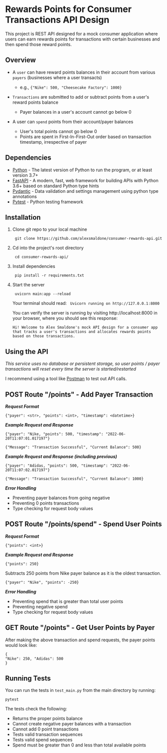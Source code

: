 # Rewards Points for Consumer Transactions API Design
This project is REST API designed for a mock consumer application where users can earn rewards points for transactions with certain businesses and then spend those reward points.   

## Overview
* A `user` can have reward points balances in their account from various `payers` (businesses where a user transacts)
  * e.g., `{"Nike": 500, "Cheesecake Factory": 1000}`
 
* `Transactions` are submitted to add or subtract points from a user's reward points balance
  * Payer balances in a user's account cannot go below 0
 
* A user can `spend` points from their account/payer balances
  * User's total points cannot go below 0
  * Points are spent in First-In-First-Out order based on transaction timestamp, irrespective of payer

## Dependencies 
* [Python](https://www.python.org/downloads/) - The latest version of Python to run the program, or at least version 3.7+
* [FastAPI](https://fastapi.tiangolo.com/) - A modern, fast, web framework for building APIs with Python 3.6+ based on standard Python type hints
* [Pydantic](https://pydantic-docs.helpmanual.io/) - Data validation and settings management using python type annotations
* [Pytest](https://docs.pytest.org/en/7.1.x/index.html) - Python testing framework

## Installation

1) Clone git repo to your local machine 
   ```
    git clone https://github.com/alexsmaldone/consumer-rewards-api.git
   ```
2) Cd into the project's root directory 
   ```
    cd consumer-rewards-api/
   ```
3) Install dependencies
   ```
    pip install -r requirements.txt
   ```
4) Start the server
   ```
    uvicorn main:app --reload
   ```
   Your terminal should read: 
   ` Uvicorn running on http://127.0.0.1:8000`
   
   You can verify the server is running by visiting http://localhost:8000 in your browser, where you should see this response: 
   
   `Hi! Welcome to Alex Smaldone's mock API design for a consumer app that tracks a user's transactions and allocates rewards points based on those transactions.`
   
## Using the API
_This service uses no database or persistent storage, so user points / payer transactions will reset every time the server is started/restarted_

I recommend using a tool like [Postman](https://www.postman.com/downloads/) to test out API calls. 

## POST Route "/points" - Add Payer Transaction
***Request Format*** 
```
{"payer": <str>, "points": <int>, "timestamp": <datetime>}
```

***Example Request and Response*** 
```
{"payer": "Nike, "points": 500, "timestamp": "2022-06-20T11:07:01.017197"}
```
```
{"Message": "Transaction Successful", "Current Balance": 500}
```

***Example Request and Response (including previous)*** 
```
{"payer": "Adidas, "points": 500, "timestamp": "2022-06-20T11:07:02.017197"}
```
```
{"Message": "Transaction Successful", "Current Balance": 1000}
```

***Error Handling***
* Preventing payer balances from going negative
* Preventing 0 points transactions 
* Type checking for request body values 

## POST Route "/points/spend" - Spend User Points 
***Request Format*** 
```
{"points": <int>}
```

***Example Request and Response*** 
```
{"points": 250}
```
Subtracts 250 points from Nike payer balance as it is the oldest transaction. 
```
{"payer": "Nike", "points": -250}
```

***Error Handling***
* Preventing spend that is greater than total user points
* Preventing negative spend 
* Type checking for request body values 

## GET Route "/points" - Get User Points by Payer
After making the above transaction and spend requests, the payer points would look like:
```
{
"Nike": 250, "Adidas": 500
}
```

## Running Tests
You can run the tests in `test_main.py` from the main directory by running:
```
pytest
```

The tests check the following:
* Returns the proper points balance
* Cannot create negative payer balances with a transaction
* Cannot add 0 point transactions 
* Tests valid transaction sequences
* Tests valid spend sequences 
* Spend must be greater than 0 and less than total available points 

